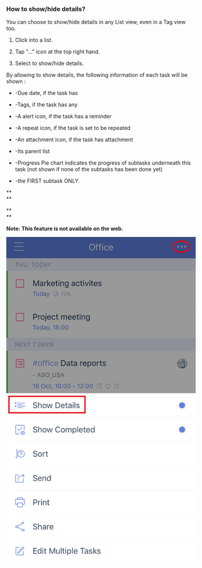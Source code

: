 ### How to show/hide details?

You can choose to show/hide details in any List view, even in a Tag view too.

1. Click into a list. 

2. Tap "..." icon at the top right hand. 

3. Select to show/hide details.

By allowing to show details, the following information of each task will be shown :

* -Due date, if the task has

* -Tags, if the task has any

* -A alert icon, if the task has a reminder

* -A repeat icon, if the task is set to be repeated

* -An attachment icon, if the task has attachment

* -Its parent list

* -Progress Pie chart indicates the progress of subtasks underneath this task \(not shown if none of the subtasks has been done yet\)

* -the FIRST subtask ONLY.

**    
**

**    
**


**Note: This feature is not available on the web.**

![](ios/4.2/4.2.8.png)